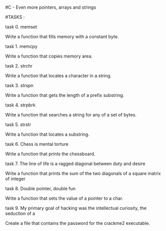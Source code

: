 #C - Even more pointers, arrays and strings

#TASKS :

task 0. memset

Write a function that fills memory with a constant byte.

task 1. memcpy

Write a function that copies memory area.

task 2. strchr

Write a function that locates a character in a string.

task 3. strspn

Write a function that gets the length of a prefix substring.

task 4. strpbrk

Write a function that searches a string for any of a set of bytes.

task 5. strstr

Write a function that locates a substring.

task 6. Chess is mental torture

Write a function that prints the chessboard.

task 7. The line of life is a ragged diagonal between duty and desire

Write a function that prints the sum of the two diagonals of a square matrix of integer

task 8. Double pointer, double fun

Write a function that sets the value of a pointer to a char.

task 9. My primary goal of hacking was the intellectual curiosity, the seduction of a

Create a file that contains the password for the crackme2 executable.
